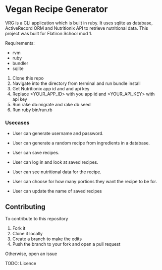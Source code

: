 # Vegan Recipe Generator

VRG is a CLI application which is built in ruby. It uses sqlite as database, ActiveRecord ORM and Nutritionix API to retrieve nutritional data. This project was built for Flatiron School mod 1.


Requirements:
* rvm
* ruby
* bundler
* sqlite



1. Clone this repo
2. Navigate into the directory from terminal and run bundle install
3. Get Nutritionix app id and and api key
4. Replace <YOUR_APP_ID> with you app id and <YOUR_API_KEY> with api key
5. Run rake db:migrate and rake db:seed
6. Run ruby bin/run.rb


### Usecases

- User can generate username and password.

- User can generate a random recipe from ingredients in a database.

- User can save recipes.

- User can log in and look at saved recipes.

- User can see nutritional data for the recipe.

- User can choose for how many portions they want the recipe to be for.

- User can update the name of saved recipes

## Contributing

To contribute to this repository
1. Fork it
2. Clone it locally
3. Create a branch to make the edits
4. Push the branch to your fork and open a pull request

Otherwise, open an issue

TODO: Licence
